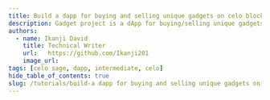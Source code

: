 ```yaml
---
title: Build a dapp for buying and selling unique gadgets on celo blockchain
description: Gadget project is a dApp for buying/selling unique gadgets represented by NFTs on Celo blockchain, with ERC-20 interface for DeFi. Provides secure/transparent platform for gadget enthusiasts/creators to connect.
authors:
  - name: Ikanji David
    title: Technical Writer 
    url:   https://github.com/Ikanji201
    image_url:   
tags: [celo sage, dapp, intermediate, celo]
hide_table_of_contents: true
slug: /tutorials/build-a dapp for buying and selling unique gadgets on celo blockchain
---
```

